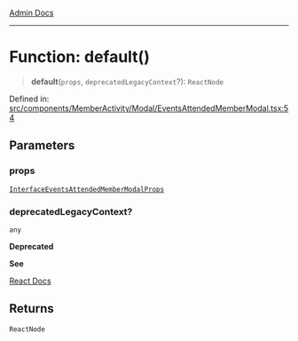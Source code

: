 [Admin Docs](/)

***

# Function: default()

> **default**(`props`, `deprecatedLegacyContext`?): `ReactNode`

Defined in: [src/components/MemberActivity/Modal/EventsAttendedMemberModal.tsx:54](https://github.com/PalisadoesFoundation/talawa-admin/blob/main/src/components/MemberActivity/Modal/EventsAttendedMemberModal.tsx#L54)

## Parameters

### props

[`InterfaceEventsAttendedMemberModalProps`](../../../../../types/Event/interface/interfaces/InterfaceEventsAttendedMemberModalProps.md)

### deprecatedLegacyContext?

`any`

**Deprecated**

**See**

[React Docs](https://legacy.reactjs.org/docs/legacy-context.html#referencing-context-in-lifecycle-methods)

## Returns

`ReactNode`
